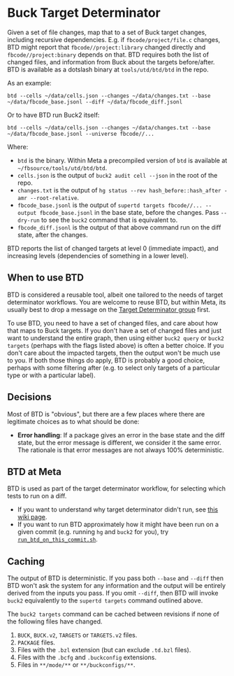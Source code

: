 # Buck Target Determinator

Given a set of file changes, map that to a set of Buck target changes, including
recursive dependencies. E.g. if `fbcode/project/file.c` changes, BTD might
report that `fbcode//project:library` changed directly and
`fbcode//project:binary` depends on that. BTD requires both the list of changed
files, and information from Buck about the targets before/after. BTD is
available as a dotslash binary at `tools/utd/btd/btd` in the repo.

As an example:

```shell
btd --cells ~/data/cells.json --changes ~/data/changes.txt --base ~/data/fbcode_base.jsonl --diff ~/data/fbcode_diff.jsonl
```

Or to have BTD run Buck2 itself:

```shell
btd --cells ~/data/cells.json --changes ~/data/changes.txt --base ~/data/fbcode_base.jsonl --universe fbcode//...
```

Where:

- `btd` is the binary. Within Meta a precompiled version of `btd` is available
  at `~/fbsource/tools/utd/btd/btd`.
- `cells.json` is the output of `buck2 audit cell --json` in the root of the
  repo.
- `changes.txt` is the output of
  `hg status --rev hash_before::hash_after -amr --root-relative`.
- `fbcode_base.jsonl` is the output of
  `supertd targets fbcode//... --output fbcode_base.jsonl` in the base state,
  before the changes. Pass `--dry-run` to see the `buck2` command that is
  equivalent to.
- `fbcode_diff.jsonl` is the output of that above command run on the diff state,
  after the changes.

BTD reports the list of changed targets at level 0 (immediate impact), and
increasing levels (dependencies of something in a lower level).

## When to use BTD

BTD is considered a reusable tool, albeit one tailored to the needs of target
determinator workflows. You are welcome to reuse BTD, but within Meta, its
usually best to drop a message on the
[Target Determinator group](https://fb.workplace.com/groups/targetdeterminator)
first.

To use BTD, you need to have a set of changed files, and care about how that
maps to Buck targets. If you don't have a set of changed files and just want to
understand the entire graph, then using either `buck2 query` or `buck2 targets`
(perhaps with the flags listed above) is often a better choice. If you don't
care about the impacted targets, then the output won't be much use to you. If
both those things do apply, BTD is probably a good choice, perhaps with some
filtering after (e.g. to select only targets of a particular type or with a
particular label).

## Decisions

Most of BTD is "obvious", but there are a few places where there are legitimate
choices as to what should be done:

- **Error handling**: If a package gives an error in the base state and the diff
  state, but the error message is different, we consider it the same error. The
  rationale is that error messages are not always 100% deterministic.

## BTD at Meta

BTD is used as part of the target determinator workflow, for selecting which
tests to run on a diff.

- If you want to understand why target determinator didn't run, see
  [this wiki page](<https://www.internalfb.com/intern/wiki/Fbcode_CI/FAQ:_Frequently_Asked_Questions/Why_didn't_my_job_build_test_run_on_D_(I'm_sad_trunk_broke)/>).
- If you want to run BTD approximately how it might have been run on a given
  commit (e.g. running `hg` and `buck2` for you), try
  [`run_btd_on_this_commit.sh`](https://www.internalfb.com/code/fbsource/tools/utd/btd/run_btd_on_this_commit.sh).

## Caching

The output of BTD is deterministic. If you pass both `--base` and `--diff` then
BTD won't ask the system for any information and the output will be entirely
derived from the inputs you pass. If you omit `--diff`, then BTD will invoke
`buck2` equivalently to the `supertd targets` command outlined above.

The `buck2 targets` command can be cached between revisions if none of the
following files have changed.

1. `BUCK`, `BUCK.v2`, `TARGETS` or `TARGETS.v2` files.
2. `PACKAGE` files.
3. Files with the `.bzl` extension (but can exclude `.td.bzl` files).
4. Files with the `.bcfg` and `.buckconfig` extensions.
5. Files in `**/mode/**` or `**/buckconfigs/**`.
